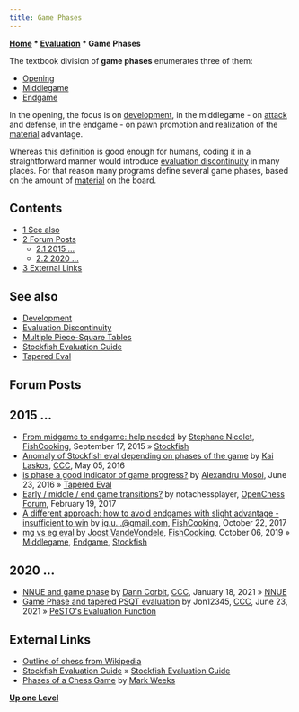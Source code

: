 ```yaml
---
title: Game Phases
---
```

**[Home](Home "Home") * [Evaluation](Evaluation "Evaluation") * Game Phases**

The textbook division of **game phases** enumerates three of them:

- [Opening](Opening "Opening")
- [Middlegame](Middlegame "Middlegame")
- [Endgame](Endgame "Endgame")

In the opening, the focus is on [development](Development "Development"), in the middlegame - on [attack](Attacks "Attacks") and defense, in the endgame - on pawn promotion and realization of the [material](Material "Material") advantage.

Whereas this definition is good enough for humans, coding it in a straightforward manner would introduce [evaluation discontinuity](Evaluation_Discontinuity "Evaluation Discontinuity") in many places. For that reason many programs define several game phases, based on the amount of [material](Material "Material") on the board.

## Contents

- [1 See also](#see-also)
- [2 Forum Posts](#forum-posts)
  - [2.1 2015 ...](#2015-...)
  - [2.2 2020 ...](#2020-...)
- [3 External Links](#external-links)

## See also

- [Development](Development "Development")
- [Evaluation Discontinuity](Evaluation_Discontinuity "Evaluation Discontinuity")
- [Multiple Piece-Square Tables](Piece-Square_Tables#MultipleTables "Piece-Square Tables")
- [Stockfish Evaluation Guide](Stockfish#EvaluationGuide "Stockfish")
- [Tapered Eval](Tapered_Eval "Tapered Eval")

## Forum Posts

## 2015 ...

- [From midgame to endgame: help needed](https://groups.google.com/d/msg/fishcooking/4zoh6cxak6k/RySF2o9FAwAJ) by [Stephane Nicolet](Stephane_Nicolet "Stephane Nicolet"), [FishCooking](Computer_Chess_Forums "Computer Chess Forums"), September 17, 2015 » [Stockfish](Stockfish "Stockfish")
- [Anomaly of Stockfish eval depending on phases of the game](http://www.talkchess.com/forum/viewtopic.php?t=60063) by [Kai Laskos](Kai_Laskos "Kai Laskos"), [CCC](CCC "CCC"), May 05, 2016
- [is phase a good indicator of game progress?](http://www.talkchess.com/forum/viewtopic.php?t=60565) by [Alexandru Mosoi](Alexandru_Mosoi "Alexandru Mosoi"), June 23, 2016 » [Tapered Eval](Tapered_Eval "Tapered Eval")
- [Early / middle / end game transitions?](http://www.open-chess.org/viewtopic.php?f=5&t=3088) by notachessplayer, [OpenChess Forum](Computer_Chess_Forums "Computer Chess Forums"), February 19, 2017
- [A different approach: how to avoid endgames with slight advantage - insufficient to win](https://groups.google.com/d/msg/fishcooking/1hSKT5PdiTQ/OpEbJEtvBwAJ) by ig.u...@gmail.com, [FishCooking](Computer_Chess_Forums "Computer Chess Forums"), October 22, 2017
- [mg vs eg eval](https://groups.google.com/d/msg/fishcooking/znU1a7aZ2XI/yJDFtOQnAwAJ) by [Joost VandeVondele](Joost_VandeVondele "Joost VandeVondele"), [FishCooking](Computer_Chess_Forums "Computer Chess Forums"), October 06, 2019 » [Middlegame](Middlegame "Middlegame"), [Endgame](Endgame "Endgame"), [Stockfish](Stockfish "Stockfish")

## 2020 ...

- [NNUE and game phase](http://www.talkchess.com/forum3/viewtopic.php?f=7&t=76356) by [Dann Corbit](Dann_Corbit "Dann Corbit"), [CCC](CCC "CCC"), January 18, 2021 » [NNUE](NNUE "NNUE")
- [Game Phase and tapered PSQT evaluation](http://www.talkchess.com/forum3/viewtopic.php?f=7&t=77546) by Jon12345, [CCC](CCC "CCC"), June 23, 2021 » [PeSTO's Evaluation Function](PeSTO%27s_Evaluation_Function "PeSTO's Evaluation Function")

## External Links

- [Outline of chess from Wikipedia](https://en.wikipedia.org/wiki/Outline_of_chess)
- [Stockfish Evaluation Guide](https://hxim.github.io/Stockfish-Evaluation-Guide/) » [Stockfish Evaluation Guide](Stockfish#EvaluationGuide "Stockfish")
- [Phases of a Chess Game](http://www.mark-weeks.com/aboutcom/ble24phs.htm) by [Mark Weeks](Mark_Weeks "Mark Weeks")

**[Up one Level](Evaluation "Evaluation")**

